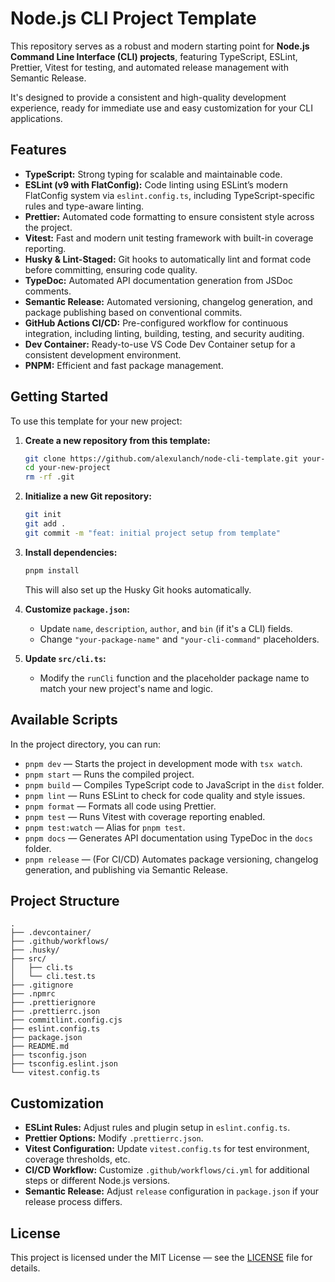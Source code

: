 # Node.js CLI Project Template

This repository serves as a robust and modern starting point for **Node.js Command Line Interface (CLI) projects**, featuring TypeScript, ESLint, Prettier, Vitest for testing, and automated release management with Semantic Release.

It's designed to provide a consistent and high-quality development experience, ready for immediate use and easy customization for your CLI applications.

## Features

- **TypeScript:** Strong typing for scalable and maintainable code.
- **ESLint (v9 with FlatConfig):** Code linting using ESLint’s modern FlatConfig system via `eslint.config.ts`, including TypeScript-specific rules and type-aware linting.
- **Prettier:** Automated code formatting to ensure consistent style across the project.
- **Vitest:** Fast and modern unit testing framework with built-in coverage reporting.
- **Husky & Lint-Staged:** Git hooks to automatically lint and format code before committing, ensuring code quality.
- **TypeDoc:** Automated API documentation generation from JSDoc comments.
- **Semantic Release:** Automated versioning, changelog generation, and package publishing based on conventional commits.
- **GitHub Actions CI/CD:** Pre-configured workflow for continuous integration, including linting, building, testing, and security auditing.
- **Dev Container:** Ready-to-use VS Code Dev Container setup for a consistent development environment.
- **PNPM:** Efficient and fast package management.

## Getting Started

To use this template for your new project:

1. **Create a new repository from this template:**

   ```bash
   git clone https://github.com/alexulanch/node-cli-template.git your-new-project
   cd your-new-project
   rm -rf .git
   ```

2. **Initialize a new Git repository:**

   ```bash
   git init
   git add .
   git commit -m "feat: initial project setup from template"
   ```

3. **Install dependencies:**

   ```bash
   pnpm install
   ```

   This will also set up the Husky Git hooks automatically.

4. **Customize `package.json`:**
   - Update `name`, `description`, `author`, and `bin` (if it's a CLI) fields.
   - Change `"your-package-name"` and `"your-cli-command"` placeholders.

5. **Update `src/cli.ts`:**
   - Modify the `runCli` function and the placeholder package name to match your new project's name and logic.

## Available Scripts

In the project directory, you can run:

- `pnpm dev` — Starts the project in development mode with `tsx watch`.
- `pnpm start` — Runs the compiled project.
- `pnpm build` — Compiles TypeScript code to JavaScript in the `dist` folder.
- `pnpm lint` — Runs ESLint to check for code quality and style issues.
- `pnpm format` — Formats all code using Prettier.
- `pnpm test` — Runs Vitest with coverage reporting enabled.
- `pnpm test:watch` — Alias for `pnpm test`.
- `pnpm docs` — Generates API documentation using TypeDoc in the `docs` folder.
- `pnpm release` — (For CI/CD) Automates package versioning, changelog generation, and publishing via Semantic Release.

## Project Structure

```
.
├── .devcontainer/
├── .github/workflows/
├── .husky/
├── src/
│   ├── cli.ts
│   └── cli.test.ts
├── .gitignore
├── .npmrc
├── .prettierignore
├── .prettierrc.json
├── commitlint.config.cjs
├── eslint.config.ts
├── package.json
├── README.md
├── tsconfig.json
├── tsconfig.eslint.json
└── vitest.config.ts
```

## Customization

- **ESLint Rules:** Adjust rules and plugin setup in `eslint.config.ts`.
- **Prettier Options:** Modify `.prettierrc.json`.
- **Vitest Configuration:** Update `vitest.config.ts` for test environment, coverage thresholds, etc.
- **CI/CD Workflow:** Customize `.github/workflows/ci.yml` for additional steps or different Node.js versions.
- **Semantic Release:** Adjust `release` configuration in `package.json` if your release process differs.

## License

This project is licensed under the MIT License — see the [LICENSE](LICENSE) file for details.
